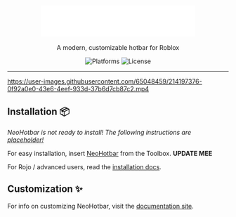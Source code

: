 <p align="center">
  <a href="https://avafe.me/NeoHotbar" target="_blank">
    <picture>
      <source media="(prefers-color-scheme: dark)" srcset="/brand/NeoHotbarLogoLight.svg"></source>
      <source media="(prefers-color-scheme: light)" srcset="/brand/NeoHotbarLogoDark.svg"></source>
      <img alt="NeoHotbar" src="/brand/NeoHotbarLogoLight.svg" width="350" height="70" style="max-width: 100%;"></img>
    </picture>
  </a>
</p>

<p align="center">
    A modern, customizable hotbar for Roblox
</p>

<p align="center">
  <img alt="Platforms" src="https://img.shields.io/badge/compatibility-%F0%9F%92%BB%20%F0%9F%93%B1%20%F0%9F%8E%AE-green"></img>
  <img alt="License" src="https://img.shields.io/github/license/ImAvafe/NeoHotbar"></img>
</p>

---

https://user-images.githubusercontent.com/65048459/214197376-0f92a0e0-43e6-4eef-933d-37b6d7cb87c2.mp4

## Installation 📦

*NeoHotbar is not ready to install! The following instructions are <u>placeholder!</u>*

For easy installation, insert [NeoHotbar](#) from the Toolbox. **UPDATE MEE**

For Rojo / advanced users, read the [installation docs](https://avafe.me/NeoHotbar/docs/intro#installation).

## Customization ✨

For info on customizing NeoHotbar, visit the [documentation site](https://avafe.me/NeoHotbar/docs/customization).